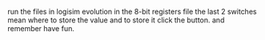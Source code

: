 run the files in logisim evolution
in the 8-bit registers file the last 2 switches mean where to store the value and to store it click the button.
and remember have fun.
